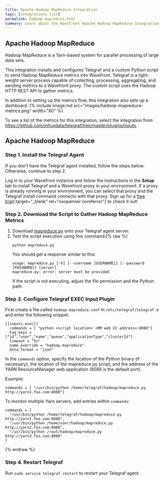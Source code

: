 ```yaml
---
title: Apache Hadoop MapReduce Integration
tags: [integrations list]
permalink: hadoop-mapreduce.html
summary: Learn about the Wavefront Apache Hadoop MapReduce Integration.
---
```

## Apache Hadoop MapReduce

Hadoop MapReduce is a Yarn-based system for parallel processing of large data sets.

This integration installs and configures Telegraf and a custom Python script to send Hadoop MapReduce metrics into Wavefront. Telegraf is a light-weight server process capable of collecting, processing, aggregating, and sending metrics to a Wavefront proxy. The custom script uses the Hadoop HTTP REST API to gather metrics. 

In addition to setting up the metrics flow, this integration also sets up a dashboard.
{% include image.md src="images/hadoop-mapreduce-metrics.png" width="80" %}


To see a list of the metrics for this integration, select the integration from <https://github.com/influxdata/telegraf/tree/master/plugins/inputs>.
## Apache Hadoop MapReduce



### Step 1. Install the Telegraf Agent

If you don't have the Telegraf agent installed, follow the steps below. Otherwise, continue to step 2.

Log in to your Wavefront instance and follow the instructions in the **Setup** tab to install Telegraf and a Wavefront proxy in your environment. If a proxy is already running in your environment, you can select that proxy and the Telegraf install command connects with that proxy. Sign up for a [free trial](http://wavefront.com/sign-up/?utm_source=docs.vmware.com&utm_medium=referral&utm_campaign=docs-front-page){:target="_blank" rel="noopenner noreferrer"} to check it out!

### Step 2. Download the Script to Gather Hadoop MapReduce Metrics

1. Download [mapreduce.py](https://raw.githubusercontent.com/wavefrontHQ/integrations/master/hadoop/mapreduce.py) onto your Telegraf agent server.
2. Test the script execution using this command:{% raw %}
    ```
    python mapreduce.py
    ```
    You should get a response similar to this:
    ```
    usage: mapreduce.py [-h] [--username [USERNAME]] [--password [PASSWORD]] [server]
    mapreduce.py: error: server must be provided
    ```
    If the script is not executing, adjust the file permission and the Python path.

### Step 3. Configure Telegraf EXEC Input Plugin

First create a file called `hadoop-mapreduce.conf` in `/etc/telegraf/telegraf.d` and enter the following snippet:

```
[[inputs.exec]]
  commands = [ "python <script location> <RM web UI address>:8088"]
  tag_keys = ["id","user","name","queue","applicationType","clusterId"]
  timeout = "5s"
  name_override = "hadoop.mapreduce"
  data_format = "json"
```

In the `commands` option, specify the location of the Python binary (if necessary), the location of the mapreduce.py script, and the address of the YARN ResourceManager web application (8088 is the default port).

Example:
```
commands = [ "/usr/bin/python /home/telegraf/hadoop/mapreduce.py http://yarn1.foo.com:8088"]
```

To monitor multiple Yarn servers, add entries within `commands`:
```
commands = [
  "/usr/bin/python /home/telegraf/hadoop/mapreduce.py http://yarn1.foo.com:8088",
  "/usr/bin/python /home/user/hadoop/mapreduce.py http://yarn2.foo.com:8088",
  "/usr/bin/python /root/hadoop/mapreduce.py http://yarn3.foo.com:8088"
]
```
{% endraw %}

### Step 4. Restart Telegraf

Run `sudo service telegraf restart` to restart your Telegraf agent.
